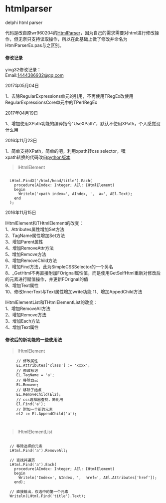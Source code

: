 # htmlparser
delphi html parser

代码是改自原wr960204的[HtmlParser](http://www.raysoftware.cn/?p=370)，因为自己的需求需要对html进行修改操作，但无奈只支持读取操作，所以在此基础上做了修改并命名为HtmlParserEx.pas与之区别。  

#### 修改记录
ying32修改记录：  
Email:1444386932@qq.com  

 2017年05月04日

 1、去除RegularExpressions单元的引用，不再使用TRegEx改使用RegularExpressionsCore单元中的TPerlRegEx

 2017年04月19日 

 1、增加使用XPath功能的编译指令"UseXPath"，默认不使用XPath，个人感觉没什么用  
 
 2016年11月23日  

 1、简单支持XPath，简单的吧，利用xpath转css selector，嘿  
    xpath转换的代码改自[python版本](https://github.com/santiycr/cssify/blob/master/cssify.py)
    
> IHtmlElement  

```delphi  

  LHtml.FindX('/html/head/title').Each(
    procedure(AIndex: Integer; AEl: IHtmlElement) 
    begin
      Writeln('xpath index=', AIndex, ',  a=', AEl.Text);  
    end
  );

```  
   

2016年11月15日  


>  
 IHtmlElement和THtmlElement的改变：    
  1、Attributes属性增加Set方法    
  2、TagName属性增加Set方法  
  3、增加Parent属性    
  4、增加RemoveAttr方法    
  5、增加Remove方法  
  6、增加RemoveChild方法  
  7、增加Find方法，此为SimpleCSSSelector的一个另名  
  8、_GetHtml不再直接附加FOrignal属性值，而是使用GetSelfHtml重新对修改后的元素进行赋值操作，并更新FOrignal的值  
  9、增加Text属性  
  10、修改InnerText与Text属性增加write功能
  11、增加AppedChild方法 

>
 IHtmlElementList和THtmlElementList的改变：   
  1、增加RemoveAll方法  
  2、增加Remove方法  
  3、增加Each方法    
  4、增加Text属性  

#### 修改后的新功能的一些使用法  

> IHtmlElement  

```delphi  
     // 修改属性
     EL.Attributes['class'] := 'xxxx';
     // 修改标记
     EL.TagName = 'a';
     // 移除自己
     EL.Remove; 
     // 移除子结点
     EL.RemoveChild(El2);
     // css选择器查找，简化用
     El.Find('a');
     // 附加一个新的元素
     el2 := El.AppendChild('a');
     
     
```  

> IHtmlElementList  

```delphi  

  // 移除选择的元素
  LHtml.Find('a').RemoveAll;

  // 查找并遍沥
  LHtml.Find('a').Each(
    procedure(AIndex: Integer; AEl: IHtmlElement)
    begin
      Writeln('Index=', AIndex, ',  href=', AEl.Attributes['href']);
    end);

  // 直接输出，仅选中的第一个元素
  Writeln(LHtml.Find('title').Text);

```  

